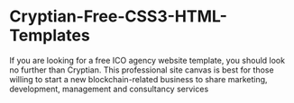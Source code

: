 # Cryptian-Free-CSS3-HTML-Templates
If you are looking for a free ICO agency website template, you should look no further than Cryptian. This professional site canvas is best for those willing to start a new blockchain-related business to share marketing, development, management and consultancy services

